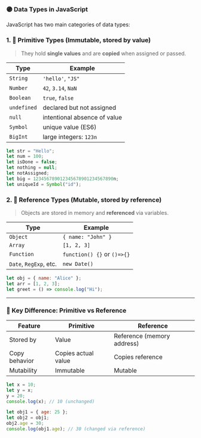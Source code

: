 ### 🟣 Data Types in JavaScript

JavaScript has two main categories of data types:

### 1. 🧪 **Primitive Types** (Immutable, stored by value)

> They hold **single values** and are **copied** when assigned or passed.

| Type        | Example                      |
| ----------- | ---------------------------- |
| `String`    | `'hello'`, `"JS"`            |
| `Number`    | `42`, `3.14`, `NaN`          |
| `Boolean`   | `true`, `false`              |
| `undefined` | declared but not assigned    |
| `null`      | intentional absence of value |
| `Symbol`    | unique value (ES6)           |
| `BigInt`    | large integers: `123n`       |

```js
let str = "Hello";
let num = 100;
let isDone = false;
let nothing = null;
let notAssigned;
let big = 123456789012345678901234567890n;
let uniqueId = Symbol("id");
```

### 2. 🧱 **Reference Types** (Mutable, stored by reference)

> Objects are stored in memory and **referenced** via variables.

| Type                   | Example                     |
| ---------------------- | --------------------------- |
| `Object`               | `{ name: "John" }`          |
| `Array`                | `[1, 2, 3]`                 |
| `Function`             | `function() {}` or `()=>{}` |
| `Date`, `RegExp`, etc. | `new Date()`                |

```js
let obj = { name: "Alice" };
let arr = [1, 2, 3];
let greet = () => console.log("Hi");
```

---

### 📌 Key Difference: Primitive vs Reference

| Feature       | Primitive           | Reference                  |
| ------------- | ------------------- | -------------------------- |
| Stored by     | Value               | Reference (memory address) |
| Copy behavior | Copies actual value | Copies reference           |
| Mutability    | Immutable           | Mutable                    |

```js
let x = 10;
let y = x;
y = 20;
console.log(x); // 10 (unchanged)

let obj1 = { age: 25 };
let obj2 = obj1;
obj2.age = 30;
console.log(obj1.age); // 30 (changed via reference)
```
